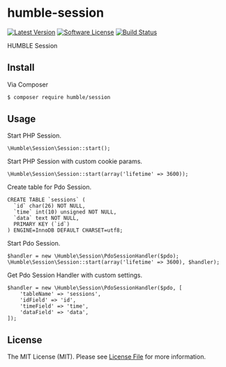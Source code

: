 # humble-session

[![Latest Version](https://img.shields.io/github/release/humblephp/humble-session.svg)](https://github.com/humblephp/humble-session/releases)
[![Software License](https://img.shields.io/badge/license-MIT-blue.svg)](LICENSE.md)
[![Build Status](https://api.travis-ci.org/humblephp/humble-session.svg?branch=master)](https://travis-ci.org/humblephp/humble-session)

HUMBLE Session

## Install

Via Composer

``` bash
$ composer require humble/session
```

## Usage

Start PHP Session.
```
\Humble\Session\Session::start();
```

Start PHP Session with custom cookie params.
```
\Humble\Session\Session::start(array('lifetime' => 3600));
```

Create table for Pdo Session.
```
CREATE TABLE `sessions` (
  `id` char(26) NOT NULL,
  `time` int(10) unsigned NOT NULL,
  `data` text NOT NULL,
  PRIMARY KEY (`id`)
) ENGINE=InnoDB DEFAULT CHARSET=utf8;
```

Start Pdo Session.
```
$handler = new \Humble\Session\PdoSessionHandler($pdo);
\Humble\Session\Session::start(array('lifetime' => 3600), $handler);
```

Get Pdo Session Handler with custom settings.
```
$handler = new \Humble\Session\PdoSessionHandler($pdo, [
    'tableName' => 'sessions',
    'idField' => 'id',
    'timeField' => 'time',
    'dataField' => 'data',
]);
```

## License

The MIT License (MIT). Please see [License File](LICENSE.md) for more information.
